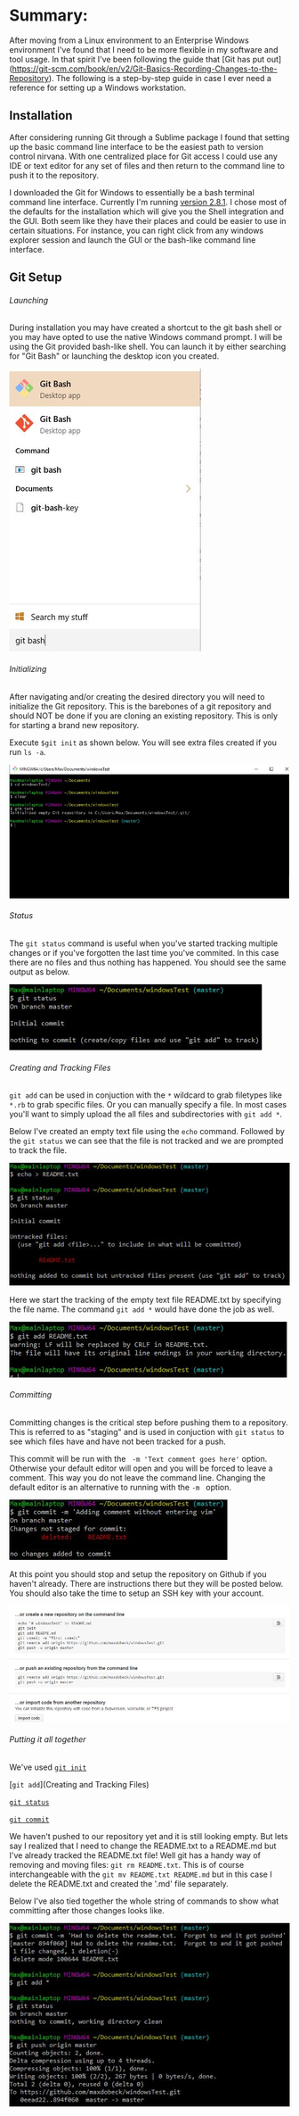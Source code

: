 # Summary:
After moving from a Linux environment to an Enterprise Windows environment I've found that I need to be more flexible in my software and tool usage.  In that spirit I've been following the guide that [Git has put out] (https://git-scm.com/book/en/v2/Git-Basics-Recording-Changes-to-the-Repository).  The following is a step-by-step guide in case I ever need a reference for setting up a Windows workstation.

## Installation
After considering running Git through a Sublime package I found that setting up the basic command line interface to be the easiest path to version control nirvana.  With one centralized place for Git access I could use any IDE or text editor for any set of files and then return to the command line to push it to the repository.

I downloaded the Git for Windows to essentially be a bash terminal command line interface.  Currently I'm running [version 2.8.1](https://git-for-windows.github.io/).  I chose most of the defaults for the installation which will give you the Shell integration and the GUI.  Both seem like they have their places and could be easier to use in certain situations.  For instance, you can right click from any windows explorer session and launch the GUI or the bash-like command line interface.

## Git Setup
###### Launching
During installation you may have created a shortcut to the git bash shell or you may have opted to use the native Windows command prompt.  I will be using the Git provided bash-like shell.  You can launch it by either searching for "Git Bash" or launching the desktop icon you created.

![Launching Git Bash](Git_Setup/launching_git_bash_shell.JPG)

###### Initializing 
After navigating and/or creating the desired directory you will need to initialize the Git repository.  This is the barebones of a git repository and should NOT be done if you are cloning an existing repository.  This is only for starting a brand new repository.

Execute `$git init` as shown below.  You will see extra files created if you run `ls -a`.

![Git Init](Git_Setup/init.JPG)

###### Status
The `git status` command is useful when you've started tracking multiple changes or if you've forgotten the last time you've commited.  In this case there are no files and thus nothing has happened.  You should see the same output as below.

![Git Status](Git_Setup/git_status.JPG)

###### Creating and Tracking Files
`git add` can be used in conjuction with the `*` wildcard to grab filetypes like `*.rb` to grab specific files.  Or you can manually specify a file.  In most cases you'll want to simply upload the all files and subdirectories with `git add *`.

Below I've created an empty text file using the `echo` command.  Followed by the `git status` we can see that the file is not tracked and we are prompted to track the file.

![create readme](Git_Setup/create_readme.JPG)

Here we start the tracking of the empty text file README.txt by specifying the file name.  The command `git add *` would have done the job as well.

![track file](Git_Setup/add_readme.JPG)

###### Committing
Committing changes is the critical step before pushing them to a repository.  This is referred to as "staging" and is used in conjuction with `git status` to see which files have and have not been tracked for a push.

This commit will be run with the ` -m 'Text comment goes here'` option.  Otherwise your default editor will open and you will be forced to leave a comment.  This way you do not leave the command line.  Changing the default editor is an alternative to running with the `-m ` option.

![Committing](Git_Setup/commit_m.JPG)

At this point you should stop and setup the repository on Github if you haven't already.  There are instructions there but they will be posted below.  You should also take the time to setup an SSH key with your account.

![Setup Repository](Git_Setup/setup_repository_on_github.JPG)

###### Putting it all together
We've used
[`git init`](#Initializing)

[`git add`](Creating and Tracking Files)

[`git status`](#Status)

[`git commit`](Committing)

We haven't pushed to our repository yet and it is still looking empty.  But lets say I realized that I need to change the README.txt to a README.md but I've already tracked the README.txt file!  Well git has a handy way of removing and moving files: `git rm README.txt`.  This is of course interchangeable with the `git mv README.txt README.md`  but in this case I delete the README.txt and created the '.md' file separately.

Below I've also tied together the whole string of commands to show what committing after those changes looks like.

![completion of delete file](Git_Setup/completion_of_file_delete.JPG)



